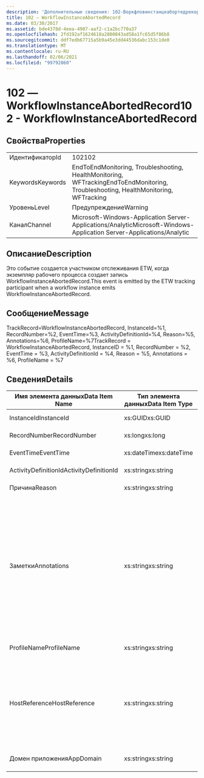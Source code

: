 ```yaml
---
description: 'Дополнительные сведения: 102-Воркфловинстанцеабортедрекорд'
title: 102 ― WorkflowInstanceAbortedRecord
ms.date: 03/30/2017
ms.assetid: bde4378d-4eea-4907-aaf2-c1a2bc770a37
ms.openlocfilehash: 2fd192af1624618a2800843ad58a1fc65d5f86b8
ms.sourcegitcommit: ddf7edb67715a5b9a45e3dd44536dabc153c1de0
ms.translationtype: MT
ms.contentlocale: ru-RU
ms.lasthandoff: 02/06/2021
ms.locfileid: "99792860"
---
```

# <a name="102---workflowinstanceabortedrecord"></a><span data-ttu-id="3c907-103">102 ― WorkflowInstanceAbortedRecord</span><span class="sxs-lookup"><span data-stu-id="3c907-103">102 - WorkflowInstanceAbortedRecord</span></span>

## <a name="properties"></a><span data-ttu-id="3c907-104">Свойства</span><span class="sxs-lookup"><span data-stu-id="3c907-104">Properties</span></span>  
  
|||  
|-|-|  
|<span data-ttu-id="3c907-105">Идентификатор</span><span class="sxs-lookup"><span data-stu-id="3c907-105">Id</span></span>|<span data-ttu-id="3c907-106">102</span><span class="sxs-lookup"><span data-stu-id="3c907-106">102</span></span>|  
|<span data-ttu-id="3c907-107">Keywords</span><span class="sxs-lookup"><span data-stu-id="3c907-107">Keywords</span></span>|<span data-ttu-id="3c907-108">EndToEndMonitoring, Troubleshooting, HealthMonitoring, WFTracking</span><span class="sxs-lookup"><span data-stu-id="3c907-108">EndToEndMonitoring, Troubleshooting, HealthMonitoring, WFTracking</span></span>|  
|<span data-ttu-id="3c907-109">Уровень</span><span class="sxs-lookup"><span data-stu-id="3c907-109">Level</span></span>|<span data-ttu-id="3c907-110">Предупреждение</span><span class="sxs-lookup"><span data-stu-id="3c907-110">Warning</span></span>|  
|<span data-ttu-id="3c907-111">Канал</span><span class="sxs-lookup"><span data-stu-id="3c907-111">Channel</span></span>|<span data-ttu-id="3c907-112">Microsoft-Windows-Application Server-Applications/Analytic</span><span class="sxs-lookup"><span data-stu-id="3c907-112">Microsoft-Windows-Application Server-Applications/Analytic</span></span>|  
  
## <a name="description"></a><span data-ttu-id="3c907-113">Описание</span><span class="sxs-lookup"><span data-stu-id="3c907-113">Description</span></span>  

 <span data-ttu-id="3c907-114">Это событие создается участником отслеживания ETW, когда экземпляр рабочего процесса создает запись WorkflowInstanceAbortedRecord.</span><span class="sxs-lookup"><span data-stu-id="3c907-114">This event is emitted by the ETW tracking participant when a workflow instance emits WorkflowInstanceAbortedRecord.</span></span>  
  
## <a name="message"></a><span data-ttu-id="3c907-115">Сообщение</span><span class="sxs-lookup"><span data-stu-id="3c907-115">Message</span></span>  

 <span data-ttu-id="3c907-116">TrackRecord=WorkflowInstanceAbortedRecord, InstanceId=%1, RecordNumber=%2, EventTime=%3, ActivityDefinitionId=%4, Reason=%5, Annotations=%6, ProfileName=%7</span><span class="sxs-lookup"><span data-stu-id="3c907-116">TrackRecord = WorkflowInstanceAbortedRecord, InstanceID = %1, RecordNumber = %2, EventTime = %3, ActivityDefinitionId = %4, Reason = %5, Annotations = %6, ProfileName = %7</span></span>  
  
## <a name="details"></a><span data-ttu-id="3c907-117">Сведения</span><span class="sxs-lookup"><span data-stu-id="3c907-117">Details</span></span>  
  
|<span data-ttu-id="3c907-118">Имя элемента данных</span><span class="sxs-lookup"><span data-stu-id="3c907-118">Data Item Name</span></span>|<span data-ttu-id="3c907-119">Тип элемента данных</span><span class="sxs-lookup"><span data-stu-id="3c907-119">Data Item Type</span></span>|<span data-ttu-id="3c907-120">Описание</span><span class="sxs-lookup"><span data-stu-id="3c907-120">Description</span></span>|  
|--------------------|--------------------|-----------------|  
|<span data-ttu-id="3c907-121">InstanceId</span><span class="sxs-lookup"><span data-stu-id="3c907-121">InstanceId</span></span>|<span data-ttu-id="3c907-122">xs:GUID</span><span class="sxs-lookup"><span data-stu-id="3c907-122">xs:GUID</span></span>|<span data-ttu-id="3c907-123">Идентификатор экземпляра для рабочего процесса.</span><span class="sxs-lookup"><span data-stu-id="3c907-123">The instance id for the workflow</span></span>|  
|<span data-ttu-id="3c907-124">RecordNumber</span><span class="sxs-lookup"><span data-stu-id="3c907-124">RecordNumber</span></span>|<span data-ttu-id="3c907-125">xs:long</span><span class="sxs-lookup"><span data-stu-id="3c907-125">xs:long</span></span>|<span data-ttu-id="3c907-126">Порядковый номер созданной записи.</span><span class="sxs-lookup"><span data-stu-id="3c907-126">The sequence number of the emitted record</span></span>|  
|<span data-ttu-id="3c907-127">EventTime</span><span class="sxs-lookup"><span data-stu-id="3c907-127">EventTime</span></span>|<span data-ttu-id="3c907-128">xs:dateTime</span><span class="sxs-lookup"><span data-stu-id="3c907-128">xs:dateTime</span></span>|<span data-ttu-id="3c907-129">Время в формате UTC, когда было создано событие.</span><span class="sxs-lookup"><span data-stu-id="3c907-129">The time in UTC when the event was emitted</span></span>|  
|<span data-ttu-id="3c907-130">ActivityDefinitionId</span><span class="sxs-lookup"><span data-stu-id="3c907-130">ActivityDefinitionId</span></span>|<span data-ttu-id="3c907-131">xs:string</span><span class="sxs-lookup"><span data-stu-id="3c907-131">xs:string</span></span>|<span data-ttu-id="3c907-132">Имя корневого действия в рабочем процессе.</span><span class="sxs-lookup"><span data-stu-id="3c907-132">The name of the root activity in the workflow</span></span>|  
|<span data-ttu-id="3c907-133">Причина</span><span class="sxs-lookup"><span data-stu-id="3c907-133">Reason</span></span>|<span data-ttu-id="3c907-134">xs:string</span><span class="sxs-lookup"><span data-stu-id="3c907-134">xs:string</span></span>|<span data-ttu-id="3c907-135">Причина, по которой был прерван рабочий процесс.</span><span class="sxs-lookup"><span data-stu-id="3c907-135">The reason the workflow was aborted</span></span>|  
|<span data-ttu-id="3c907-136">Заметки</span><span class="sxs-lookup"><span data-stu-id="3c907-136">Annotations</span></span>|<span data-ttu-id="3c907-137">xs:string</span><span class="sxs-lookup"><span data-stu-id="3c907-137">xs:string</span></span>|<span data-ttu-id="3c907-138">Заметки, добавленные к этому событию.</span><span class="sxs-lookup"><span data-stu-id="3c907-138">The annotations that were added to this event.</span></span>  <span data-ttu-id="3c907-139">Значения хранятся в XML-элементе в формате \<items> \< item  name = "annotationName" type="System.String"> аннотатионвалуе \</item> \</items> .</span><span class="sxs-lookup"><span data-stu-id="3c907-139">The values are stored in an xml element in the format \<items>\< item  name = "annotationName" type="System.String">annotationValue\</item>\</items>.</span></span>  <span data-ttu-id="3c907-140">Если заметки не указаны, строка содержит \<items/> .</span><span class="sxs-lookup"><span data-stu-id="3c907-140">If no annotations are specified then the string contains \<items/>.</span></span> <span data-ttu-id="3c907-141">Размер событий ETW ограничен размером буфера ETW или максимальным размером полезных данных для события ETW.</span><span class="sxs-lookup"><span data-stu-id="3c907-141">The ETW event size is limited by the ETW buffer size or the max payload for an ETW event.</span></span> <span data-ttu-id="3c907-142">Если размер события превышает предел ETW, то событие усекается путем удаления заметок и замены значения аннотации на \<items> ... \</items> .</span><span class="sxs-lookup"><span data-stu-id="3c907-142">If the size of the event exceeds the ETW limits, then the event is truncated by dropping the annotations and replacing the annotation value with \<items>...\</items>.</span></span>|  
|<span data-ttu-id="3c907-143">ProfileName</span><span class="sxs-lookup"><span data-stu-id="3c907-143">ProfileName</span></span>|<span data-ttu-id="3c907-144">xs:string</span><span class="sxs-lookup"><span data-stu-id="3c907-144">xs:string</span></span>|<span data-ttu-id="3c907-145">Имя или профиль отслеживания, который привел к созданию этого события.</span><span class="sxs-lookup"><span data-stu-id="3c907-145">The name or the tracking profile that resulted in this event being emitted</span></span>|  
|<span data-ttu-id="3c907-146">HostReference</span><span class="sxs-lookup"><span data-stu-id="3c907-146">HostReference</span></span>|<span data-ttu-id="3c907-147">xs:string</span><span class="sxs-lookup"><span data-stu-id="3c907-147">xs:string</span></span>|<span data-ttu-id="3c907-148">Для служб, размещенных на веб-сайтах, это поле служит уникальным идентификатором службы в веб-иерархии.</span><span class="sxs-lookup"><span data-stu-id="3c907-148">For web hosted services, this field uniquely identifies the service in the web hierarchy.</span></span>  <span data-ttu-id="3c907-149">Его формат определяется как "имя веб-сайта виртуальный путь к приложению&#124;виртуальный путь службы&#124;ServiceName" example: "Default Web site/Калкулатораппликатион&#124;/Калкулаторсервице.СВК&#124;CalculatorService"</span><span class="sxs-lookup"><span data-stu-id="3c907-149">Its format is defined as 'Web Site Name Application Virtual Path&#124;Service Virtual Path&#124;ServiceName' Example: 'Default Web Site/CalculatorApplication&#124;/CalculatorService.svc&#124;CalculatorService'</span></span>|  
|<span data-ttu-id="3c907-150">Домен приложения</span><span class="sxs-lookup"><span data-stu-id="3c907-150">AppDomain</span></span>|<span data-ttu-id="3c907-151">xs:string</span><span class="sxs-lookup"><span data-stu-id="3c907-151">xs:string</span></span>|<span data-ttu-id="3c907-152">Строка, возвращаемая AppDomain.CurrentDomain.FriendlyName.</span><span class="sxs-lookup"><span data-stu-id="3c907-152">The string returned by AppDomain.CurrentDomain.FriendlyName.</span></span>|
